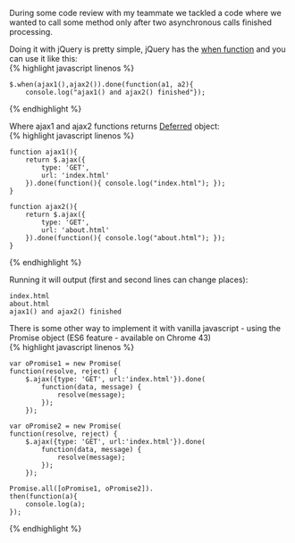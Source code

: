 During some code review with my teammate we tackled a code where we wanted to call some method only after two asynchronous calls finished processing.  

Doing it with jQuery is pretty simple, jQuery has the [when function](http://api.jquery.com/jQuery.when/) and you can use it like this:  
{% highlight javascript linenos %}

    $.when(ajax1(),ajax2()).done(function(a1, a2){
	    console.log("ajax1() and ajax2() finished"});  
{% endhighlight %}

  

Where ajax1 and ajax2 functions returns [Deferred](http://api.jquery.com/category/deferred-object/)  object:  
{% highlight javascript linenos %}

	function ajax1(){
		return $.ajax({
		    type: 'GET',
		    url: 'index.html'
		}).done(function(){ console.log("index.html"); });
	}
	   
	function ajax2(){
		return $.ajax({
			type: 'GET',
			url: 'about.html'
		}).done(function(){ console.log("about.html"); });
	}  
{% endhighlight %}
	 
Running it will output (first and second lines can change places):  


    index.html  
    about.html  
    ajax1() and ajax2() finished

There is some other way to implement it with vanilla javascript  - using the Promise object (ES6 feature - available on Chrome 43)  
{% highlight javascript linenos %}

    var oPromise1 = new Promise(
	function(resolve, reject) {
		$.ajax({type: 'GET', url:'index.html'}).done(
			function(data, message) {
				resolve(message);
			});
		});
	
	var oPromise2 = new Promise(
	function(resolve, reject) {
		$.ajax({type: 'GET', url:'index.html'}).done(
			function(data, message) {
				resolve(message);
			});
		});
	
	Promise.all([oPromise1, oPromise2]).
	then(function(a){
		console.log(a); 
	});  
{% endhighlight %}
		
	       


